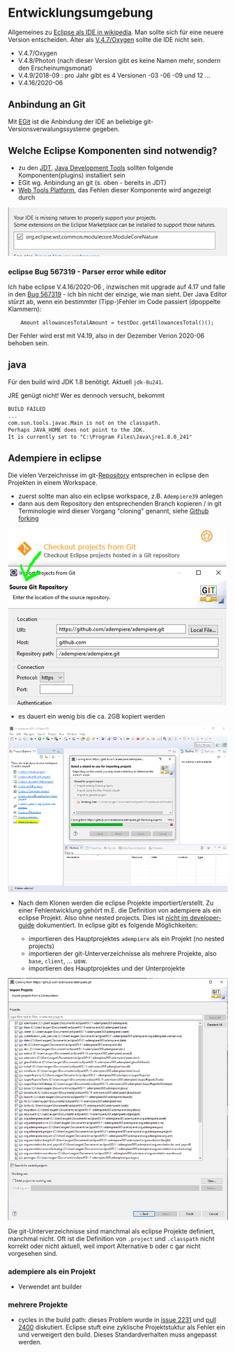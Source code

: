 # Entwicklungsumgebung

Allgemeines zu [Eclipse als IDE in wikipedia](https://de.wikipedia.org/wiki/Eclipse_%28IDE%29). Man sollte sich für eine neuere Version entscheiden. Älter als [V.4.7/Oxygen](https://de.wikipedia.org/wiki/Eclipse_%28IDE%29#Versionen) sollte die IDE nicht sein.

- V.4.7/Oxygen
- V.4.8/Photon (nach dieser Version gibt es keine Namen mehr, sondern den Erscheinumgsmonat)
- V.4.9/2018-09 : pro Jahr gibt es 4 Versionen -03 -06 -09 und 12
...
- V.4.16/2020-06

## Anbindung an Git

Mit [EGit](http://eclipse.org/egit) ist die Anbindung der IDE an beliebige git-Versionsverwalungssysteme gegeben.

## Welche Eclipse Komponenten sind notwendig?

- zu den [JDT](https://www.eclipse.org/jdt/), [Java Development Tools](https://de.wikipedia.org/wiki/Java_Development_Tools) sollten folgende Komponenten(plugins) installiert sein
- EGit wg. Anbindung an git (s. oben - bereits in JDT)
- [Web Tools Platform](https://www.eclipse.org/webtools/), das Fehlen dieser Komponente wird angezeigt durch

![](../images/eclipse-wst.PNG)

### eclipse Bug 567319 - Parser error while editor

Ich habe eclipse V.4.16/2020-06 , inzwischen mit upgrade auf 4.17 und falle in den [Bug 567319](https://bugs.eclipse.org/bugs/show_bug.cgi?id=567319) - ich bin nicht der einzige, wie man sieht. Der Java Editor stürzt ab, wenn ein bestimmter (Tipp-)Fehler im Code passiert (dpoppelte Klammern): 

        Amount allowancesTotalAmount = testDoc.getAllowancesTotal()();
 
Der Fehler wird erst mit V4.19, also in der Dezember Verion 2020-06 behoben sein. 

## java

Für den build wird JDK 1.8 benötigt. Aktuell ``jdk-8u241``. 

JRE genügt nicht! Wer es dennoch versucht, bekommt

```
BUILD FAILED
...
com.sun.tools.javac.Main is not on the classpath.
Perhaps JAVA_HOME does not point to the JDK.
It is currently set to "C:\Program Files\Java\jre1.8.0_241"
```

## Adempiere in eclipse

Die vielen Verzeichnisse im git-[Repository](https://de.wikipedia.org/wiki/Repository) entsprechen in eclipse den Projekten in einem Workspace.

* zuerst soltte man also ein eclipse workspace, z.B. ``Adempiere39`` anlegen
* dann aus dem Repository den entsprechenden Branch kopieren / in git Terminologie wird dieser Vorgang "cloning" genannt, siehe [Github forking](ide.md#forking)

![](../.gitbook/assets/CheckoutAdempiereFromGitInEclipse.png)

* es dauert ein wenig bis die ca. 2GB kopiert werden

![](../.gitbook/assets/CloningAdempiereFromGithubIntoNewEclipseWorkspace.PNG)

* Nach dem Klonen werden die eclipse Projekte importiert/erstellt. Zu einer Fehlentwicklung gehört m.E. die Definition von adempiere als ein eclipse Projekt. Also ohne nested projects. Dies ist [nicht im developer-guide](https://adempiere.gitbook.io/docs/v/develop/developer-guide) dokumentiert. In eclipse gibt es folgende Möglichkeiten:

  * importieren des Hauptprojektes ``adempiere`` als ein Projekt (no nested projects)
  * importieren der git-Unterverzeichnisse als mehrere Projekte, also  ``base``, ``client``, ... usw.
  * importieren des Hauptprojektes und der Unterprojekte

![](../.gitbook/assets/ImportAdempiereProjectsFromGit.PNG)

Die git-Unterverzeichnisse sind manchmal als eclipse Projekte definiert, manchmal nicht. Oft ist die Definition von ``.project`` und ``.classpath`` nicht korrekt oder nicht aktuell, weil import Alternative b oder c gar nicht vorgesehen sind. 

### adempiere als ein Projekt

- Verwendet ant builder

### mehrere Projekte

- cycles in the build path: dieses Problem wurde in [issue 2231](https://github.com/adempiere/adempiere/issues/2231) und [pull 2400](https://github.com/adempiere/adempiere/pull/2400) diskutiert. Eclipse stuft eine zyklische Projektstuktur als Fehler ein und verweigert den build. Dieses Standardverhalten muss angepasst werden. 

